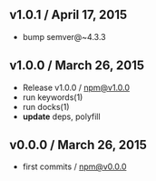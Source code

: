 

## v1.0.1 / April 17, 2015
- bump semver@~4.3.3

## v1.0.0 / March 26, 2015
- Release v1.0.0 / npm@v1.0.0
- run keywords(1)
- run docks(1)
- **update** deps, polyfill

## v0.0.0 / March 26, 2015
- first commits / npm@v0.0.0